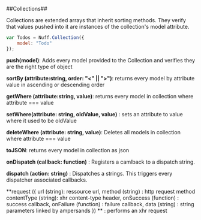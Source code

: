 ##Collections##

Collections are extended arrays that inherit sorting methods.
They verify that values pushed into it are instances of the collection's model attribute.
```javascript
var Todos = Nuff.Collection({
	model: "Todo"
});
```

**push(model)**: Adds every model provided to the Collection and verifies they are the right type of object

**sortBy (attribute:string, order: "<" || ">")**: returns every model by attribute value in ascending or descending order

**getWhere (attribute:string, value)**: returns every model in collection where attribute === value

**setWhere(attribute: string, oldValue, value)** : sets an attribute to value where it used to be oldValue

**deleteWhere (attribute: string, value)**: Deletes all models in collection where attribute === value

**toJSON**: returns every model in collection as json

**onDispatch (callback: function)** : Registers a camlback to a dispatch string.

**dispatch (action: string)** : Dispatches a strings. This triggers every dispatcher associated callbacks.

**request ({
	url (string): ressource url,
	method (string) : http request method
	contentType (string): xhr content-type header,
	onSuccess (function) : success callback,
	onFailure (function) : failure callback,
	data (string) : string parameters linked by ampersands
}) ** : performs an xhr request